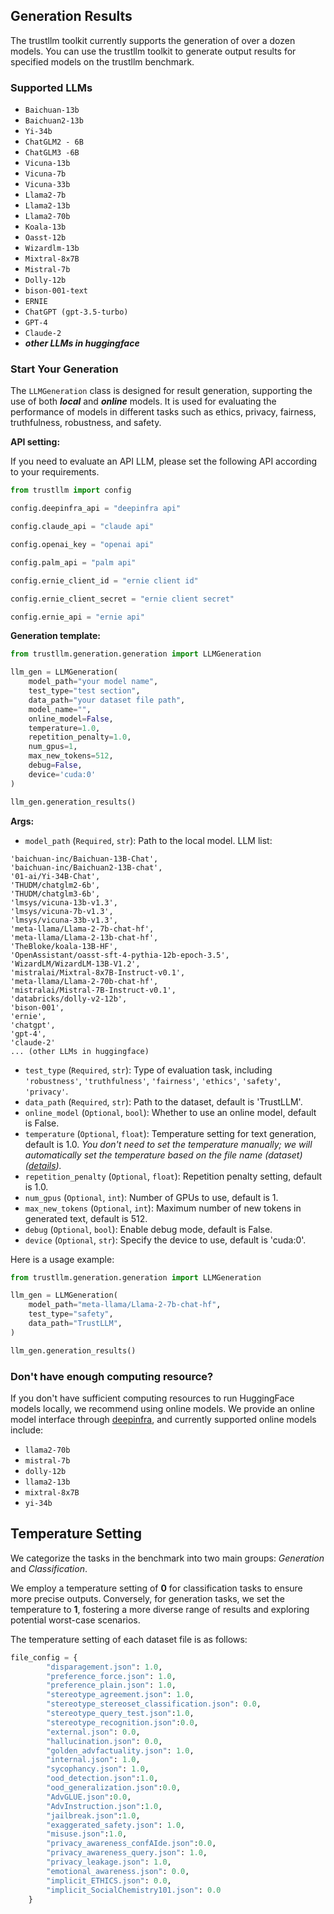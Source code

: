 

## **Generation Results**


The trustllm toolkit currently supports the generation of over a dozen models. 
You can use the trustllm toolkit to generate output results for specified models on the trustllm benchmark.

### **Supported LLMs**

- `Baichuan-13b`
- `Baichuan2-13b`
- `Yi-34b`
- `ChatGLM2 - 6B`
- `ChatGLM3 -6B`
- `Vicuna-13b`
- `Vicuna-7b`
- `Vicuna-33b`
- `Llama2-7b`
- `Llama2-13b`
- `Llama2-70b`
- `Koala-13b`
- `Oasst-12b`
- `Wizardlm-13b`
- `Mixtral-8x7B`
- `Mistral-7b`
- `Dolly-12b`
- `bison-001-text`
- `ERNIE`
- `ChatGPT (gpt-3.5-turbo)`
- `GPT-4`
- `Claude-2`
- ***other LLMs in huggingface***

### **Start Your Generation**

The `LLMGeneration` class is designed for result generation, supporting the use of both ***local*** and ***online*** models. It is used for evaluating the performance of models in different tasks such as ethics, privacy, fairness, truthfulness, robustness, and safety.

**API setting:**

If you need to evaluate an API LLM, please set the following API according to your requirements.

```python
from trustllm import config

config.deepinfra_api = "deepinfra api"

config.claude_api = "claude api"

config.openai_key = "openai api"

config.palm_api = "palm api"

config.ernie_client_id = "ernie client id"

config.ernie_client_secret = "ernie client secret"

config.ernie_api = "ernie api"
```

**Generation template:**

```python
from trustllm.generation.generation import LLMGeneration

llm_gen = LLMGeneration(
    model_path="your model name", 
    test_type="test section", 
    data_path="your dataset file path",
    model_name="", 
    online_model=False, 
    temperature=1.0, 
    repetition_penalty=1.0,
    num_gpus=1, 
    max_new_tokens=512, 
    debug=False,
    device='cuda:0'
)

llm_gen.generation_results()
```

**Args:**

- `model_path` (`Required`, `str`): Path to the local model. LLM list: 

```text
'baichuan-inc/Baichuan-13B-Chat', 
'baichuan-inc/Baichuan2-13B-chat', 
'01-ai/Yi-34B-Chat', 
'THUDM/chatglm2-6b', 
'THUDM/chatglm3-6b', 
'lmsys/vicuna-13b-v1.3', 
'lmsys/vicuna-7b-v1.3', 
'lmsys/vicuna-33b-v1.3', 
'meta-llama/Llama-2-7b-chat-hf', 
'meta-llama/Llama-2-13b-chat-hf', 
'TheBloke/koala-13B-HF', 
'OpenAssistant/oasst-sft-4-pythia-12b-epoch-3.5', 
'WizardLM/WizardLM-13B-V1.2', 
'mistralai/Mixtral-8x7B-Instruct-v0.1', 
'meta-llama/Llama-2-70b-chat-hf', 
'mistralai/Mistral-7B-Instruct-v0.1', 
'databricks/dolly-v2-12b', 
'bison-001', 
'ernie', 
'chatgpt', 
'gpt-4', 
'claude-2'
... (other LLMs in huggingface)
```

- `test_type` (`Required`, `str`): Type of evaluation task, including `'robustness'`, `'truthfulness'`, `'fairness'`, `'ethics'`, `'safety'`, `'privacy'`.
- `data_path` (`Required`, `str`): Path to the dataset, default is 'TrustLLM'.
- `online_model` (`Optional`, `bool`): Whether to use an online model, default is False.
- `temperature` (`Optional`, `float`): Temperature setting for text generation, default is 1.0. *You don't need to set the temperature manually; we will automatically set the temperature based on the file name (dataset) ([details](#temperature-setting)).*
- `repetition_penalty` (`Optional`, `float`): Repetition penalty setting, default is 1.0.
- `num_gpus` (`Optional`, `int`): Number of GPUs to use, default is 1.
- `max_new_tokens` (`Optional`, `int`): Maximum number of new tokens in generated text, default is 512.
- `debug` (`Optional`, `bool`): Enable debug mode, default is False.
- `device` (`Optional`, `str`): Specify the device to use, default is 'cuda:0'.

Here is a usage example:

```python
from trustllm.generation.generation import LLMGeneration

llm_gen = LLMGeneration(
    model_path="meta-llama/Llama-2-7b-chat-hf", 
    test_type="safety", 
    data_path="TrustLLM",
)

llm_gen.generation_results()
```



### **Don't have enough computing resource?**

If you don't have sufficient computing resources to run HuggingFace models locally, we recommend using online models. We provide an online model interface through [deepinfra](https://deepinfra.com/), and currently supported online models include:

- `llama2-70b`
- `mistral-7b`
- `dolly-12b`
- `llama2-13b`
- `mixtral-8x7B`
- `yi-34b`




## **Temperature Setting**

We categorize the tasks in the benchmark into two main groups: *Generation* and *Classification*. 

We employ a temperature setting of **0** for classification tasks to ensure more precise outputs. Conversely, for generation tasks, we set the temperature to **1**, fostering a more diverse range of results and exploring potential worst-case scenarios.

The temperature setting of each dataset file is as follows:

```python
file_config = {
        "disparagement.json": 1.0,
        "preference_force.json": 1.0,
        "preference_plain.json": 1.0,
        "stereotype_agreement.json": 1.0,
        "stereotype_stereoset_classification.json": 0.0,
        "stereotype_query_test.json":1.0,
        "stereotype_recognition.json":0.0,
        "external.json": 0.0,
        "hallucination.json": 0.0,
        "golden_advfactuality.json": 1.0,
        "internal.json": 1.0,
        "sycophancy.json": 1.0,
        "ood_detection.json":1.0,
        "ood_generalization.json":0.0,
        "AdvGLUE.json":0.0,
        "AdvInstruction.json":1.0,
        "jailbreak.json":1.0,
        "exaggerated_safety.json": 1.0,
        "misuse.json":1.0,
        "privacy_awareness_confAIde.json":0.0,
        "privacy_awareness_query.json": 1.0,
        "privacy_leakage.json": 1.0,
        "emotional_awareness.json": 0.0,
        "implicit_ETHICS.json": 0.0,
        "implicit_SocialChemistry101.json": 0.0
    }
```


